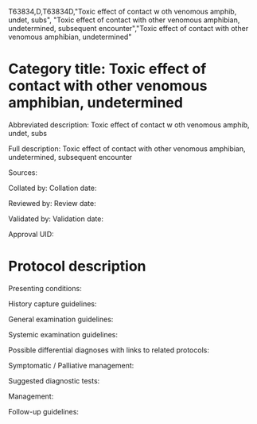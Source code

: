 T63834,D,T63834D,"Toxic effect of contact w oth venomous amphib, undet, subs", "Toxic effect of contact with other venomous amphibian, undetermined, subsequent encounter","Toxic effect of contact with other venomous amphibian, undetermined"
# Category title: Toxic effect of contact with other venomous amphibian, undetermined

Abbreviated description: Toxic effect of contact w oth venomous amphib, undet, subs

Full description: Toxic effect of contact with other venomous amphibian, undetermined, subsequent encounter

Sources:

Collated by:
Collation date:

Reviewed by:
Review date:

Validated by:
Validation date:

Approval UID:

# Protocol description

Presenting conditions:

History capture guidelines:

General examination guidelines:

Systemic examination guidelines:

Possible differential diagnoses with links to related protocols:

Symptomatic / Palliative management:

Suggested diagnostic tests:

Management:

Follow-up guidelines:
